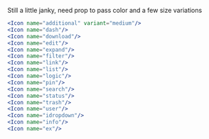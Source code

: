 Still a little janky, need prop to pass color and a few size variations

```jsx
<Icon name="additional" variant="medium"/>
<Icon name="dash"/>
<Icon name="download"/>
<Icon name="edit"/>
<Icon name="expand"/>
<Icon name="filter"/>
<Icon name="link"/>
<Icon name="list"/>
<Icon name="logic"/>
<Icon name="pin"/>
<Icon name="search"/>
<Icon name="status"/>
<Icon name="trash"/>
<Icon name="user"/>
<Icon name="idropdown"/>
<Icon name="info"/>
<Icon name="ex"/>
```
